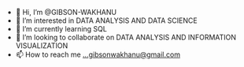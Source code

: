 - 👋 Hi, I’m @GIBSON-WAKHANU
- 👀 I’m interested in DATA ANALYSIS AND DATA SCIENCE
- 🌱 I’m currently learning SQL
- 💞️ I’m looking to collaborate on DATA ANALYSIS AND INFORMATION VISUALIZATION
- 📫 How to reach me ...gibsonwakhanu@gmail.com

<!---
GIBSON-WAKHANU/GIBSON-WAKHANU is a ✨ special ✨ repository because its `README.md` (this file) appears on your GitHub profile.
You can click the Preview link to take a look at your changes.
--->
